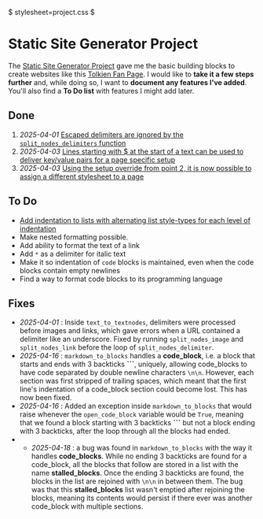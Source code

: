 $ stylesheet=project.css $

# Static Site Generator Project

The [Static Site Generator Project](https://www.boot.dev/courses/build-static-site-generator-python) gave me the basic building blocks to create websites like this [Tolkien Fan Page](/). I would like to **take it a few steps further** and, while doing so, I want to **document any features I've added**. You'll also find a **To Do list** with features I might add later.

## Done

1. _2025-04-01_ [Escaped delimiters are ignored by the `split_nodes_delimiters` function](/project/escaped_delims)
2. _2025-04-03_ [Lines starting with $ at the start of a text can be used to deliver key/value pairs for a page specific setup](/project/setup_override)
3. _2025-04-03_ [Using the setup override from point 2, it is now possible to assign a different stylesheet to a page ](/project/stylesheet_override)

## To Do

- [Add indentation to lists with alternating list style-types for each level of indentation](/project/indented_lists)
- Make nested formatting possible.
- Add ability to format the text of a link
- Add `*` as a delimiter for italic text
- Make it so indentation of `code` blocks is maintained, even when the code blocks contain empty newlines
- Find a way to format code blocks to its programming language

## Fixes

- _2025-04-01_ : Inside `text_to_textnodes`, delimiters were processed before images and links, which gave errors when a URL contained a delimiter like an underscore. Fixed by running `split_nodes_image` and `split_nodes_link` before the loop of `split_nodes_delimiter`.
- _2025-04-16_ : `markdown_to_blocks` handles a **code_block**, i.e. a block that starts and ends with 3 backticks **\`\`\`**, uniquely, allowing code\_blocks to have code separated by double newline characters `\n\n`. However, each section was first stripped of trailing spaces, which meant that the first line's indentation of a code\_block section could become lost. This has now been fixed.
- _2025-04-16_ : Added an exception inside `markdown_to_blocks` that would raise whenever the `open_code_block` variable would be `True`, meaning that we found a block starting with 3 backticks **\`\`\`** but not a block ending with 3 backticks, after the loop through all the blocks had ended.
- - _2025-04-18_ : a bug was found in `markdown_to_blocks` with the way it handles **code_blocks**. While no ending 3 backticks are found for a code\_block, all the blocks that follow are stored in a list with the name **stalled_blocks**. Once the ending 3 backticks are found, the blocks in the list are rejoined with `\n\n` in between them. The bug was that this **stalled_blocks** list wasn't emptied after rejoining the blocks, meaning its contents would persist if there ever was another code\_block with multiple sections.